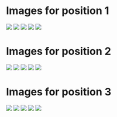 <h1> Images for position 1 </h1>
 <img src="Position1/BOX_1_POS_1_1.png"/>                   
 <img src="Position1/BOX_1_POS_1_2.png"/>
 <img src="Position1/BOX_1_POS_1_3.png"/>
 <img src="Position1/BOX_1_POS_1_4.png"/>
 <img src="Position1/BOX_1_POS_1_5.png"/>
<h1> Images for position 2 </h1>

 <img src="Position2/BOX_1_POS_2_1.png"/>                   
 <img src="Position2/BOX_1_POS_2_2.png"/>
 <img src="Position2/BOX_1_POS_2_3.png"/>
 <img src="Position2/BOX_1_POS_2_4.png"/>
 <img src="Position2/BOX_1_POS_2_5.png"/>

<h1> Images for position 3 </h1>

 <img src="Position3/BOX_1_POS_3_1.png"/>                   
 <img src="Position3/BOX_1_POS_3_2.png"/>
 <img src="Position3/BOX_1_POS_3_3.png"/>
 <img src="Position3/BOX_1_POS_3_4.png"/>
 <img src="Position3/BOX_1_POS_3_5.png"/>
